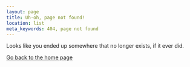 ```yaml
---
layout: page
title: Uh-oh, page not found!
location: list
meta_keywords: 404, page not found
---
```


Looks like you ended up somewhere that no longer exists, if it ever did.

<a href="/">Go back to the home page</a>
